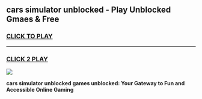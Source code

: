 
## cars simulator unblocked - Play Unblocked Gmaes & Free
<h3>
<a href="https://news.freeplayer.one?title=cars_simulator_unblocked&ref=16F">CLICK TO PLAY</a></h3>
<hr>

<h3>
<a href="https://news.freeplayer.one?title=cars_simulator_unblocked&ref=16F">CLICK 2 PLAY</a>
  
</h3>

<a href="https://news.freeplayer.one?title=cars_simulator_unblocked&ref=16F/"><img src="https://clearcache.store/games.png"></a>


**cars simulator unblocked games unblocked: Your Gateway to Fun and Accessible Online Gaming**
